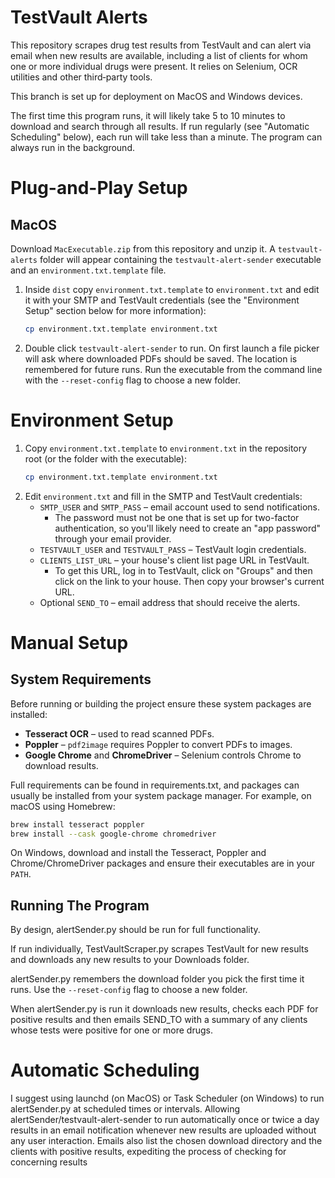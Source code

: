 # TestVault Alerts

This repository scrapes drug test results from TestVault and can alert via email when new results are available, including
a list of clients for whom one or more individual drugs were present. It relies on Selenium, OCR utilities and other third‑party tools.

This branch is set up for deployment on MacOS and Windows devices.

The first time this program runs, it will likely take 5 to 10 minutes to download and search through all results. If run
regularly (see "Automatic Scheduling" below), each run will take less than a minute. The program can always run in the background.

# Plug-and-Play Setup
## MacOS
Download `MacExecutable.zip` from this repository and unzip it. A `testvault-alerts` folder
will appear containing the `testvault-alert-sender` executable and an
`environment.txt.template` file.

1. Inside `dist` copy `environment.txt.template` to `environment.txt` and edit
   it with your SMTP and TestVault credentials (see the "Environment Setup" section below for more information):
   ```bash
   cp environment.txt.template environment.txt
   ```
2. Double click `testvault-alert-sender` to run. On first launch a file picker will
   ask where downloaded PDFs should be saved. The location is remembered for
   future runs. Run the executable from the command line with the `--reset-config` flag to choose a new folder.

# Environment Setup

1. Copy `environment.txt.template` to `environment.txt` in the repository root
   (or the folder with the executable):
   ```bash
   cp environment.txt.template environment.txt
   ```
2. Edit `environment.txt` and fill in the SMTP and TestVault credentials:
    - `SMTP_USER` and `SMTP_PASS` – email account used to send notifications.
        - The password must not be one that is set up for two-factor authentication, so you'll likely need to create an
          "app password" through your email provider.
    - `TESTVAULT_USER` and `TESTVAULT_PASS` – TestVault login credentials.
    - `CLIENTS_LIST_URL` – your house's client list page URL in TestVault.
        - To get this URL, log in to TestVault, click on "Groups" and then click on the link to your house. Then copy your
          browser's current URL.
    - Optional `SEND_TO` – email address that should receive the alerts.


# Manual Setup

## System Requirements

Before running or building the project ensure these system packages are installed:

- **Tesseract OCR** – used to read scanned PDFs.
- **Poppler** – `pdf2image` requires Poppler to convert PDFs to images.
- **Google Chrome** and **ChromeDriver** – Selenium controls Chrome to download results.

Full requirements can be found in requirements.txt, and packages can usually be installed from your system package manager.
For example, on macOS using Homebrew:

```bash
brew install tesseract poppler
brew install --cask google-chrome chromedriver
```

On Windows, download and install the Tesseract, Poppler and Chrome/ChromeDriver packages and ensure their executables are in your `PATH`.

## Running The Program
By design, alertSender.py should be run for full functionality.

If run individually, TestVaultScraper.py scrapes TestVault for new results and downloads any new results to your Downloads
folder.

alertSender.py remembers the download folder you pick the first time it runs.
Use the `--reset-config` flag to choose a new folder. 

When alertSender.py is run it downloads new results, checks each PDF for positive
results and then emails SEND_TO with a summary of any clients whose tests were
positive for one or more drugs.

# Automatic Scheduling
I suggest using launchd (on MacOS) or Task Scheduler (on Windows) to run alertSender.py at scheduled times or intervals.
Allowing alertSender/testvault-alert-sender to run automatically once or twice a day results in an email notification
whenever new results are uploaded without any user interaction. Emails also list the chosen download directory and the 
clients with positive results, expediting the process of checking for concerning results